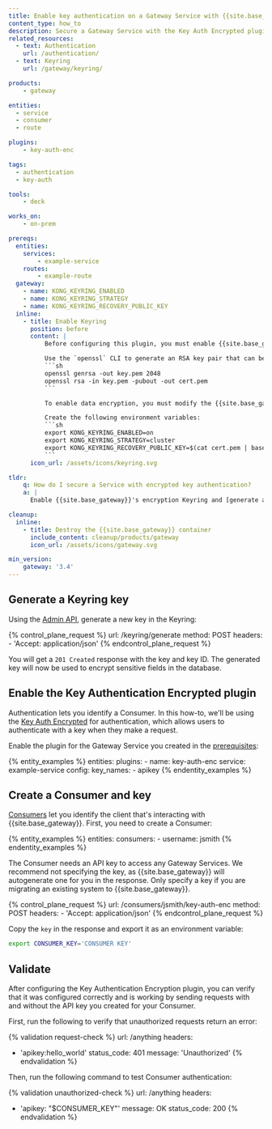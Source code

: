 ```yaml
---
title: Enable key authentication on a Gateway Service with {{site.base_gateway}}
content_type: how_to
description: Secure a Gateway Service with the Key Auth Encrypted plugin.
related_resources:
  - text: Authentication
    url: /authentication/
  - text: Keyring
    url: /gateway/keyring/

products:
    - gateway

entities: 
  - service
  - consumer
  - route

plugins:
    - key-auth-enc

tags:
  - authentication
  - key-auth

tools:
    - deck

works_on:
    - on-prem

prereqs:
  entities:
    services:
        - example-service
    routes:
        - example-route
  gateway:
    - name: KONG_KEYRING_ENABLED
    - name: KONG_KEYRING_STRATEGY
    - name: KONG_KEYRING_RECOVERY_PUBLIC_KEY
  inline: 
    - title: Enable Keyring
      position: before
      content: |
          Before configuring this plugin, you must enable {{site.base_gateway}}'s encryption [Keyring](/gateway/keyring).

          Use the `openssl` CLI to generate an RSA key pair that can be used to export and recover Keyring material:
          ```sh
          openssl genrsa -out key.pem 2048
          openssl rsa -in key.pem -pubout -out cert.pem
          ```

          To enable data encryption, you must modify the {{site.base_gateway}} configuration.

          Create the following environment variables:
          ```sh
          export KONG_KEYRING_ENABLED=on
          export KONG_KEYRING_STRATEGY=cluster
          export KONG_KEYRING_RECOVERY_PUBLIC_KEY=$(cat cert.pem | base64)
          ```
      icon_url: /assets/icons/keyring.svg

tldr:
    q: How do I secure a Service with encrypted key authentication?
    a: |
      Enable {{site.base_gateway}}'s encryption Keyring and [generate a new key](#generate-a-keyring-key) in the Keyring with a `POST` request to the `/keyring/generate` endpoint. Then, [enable the Key Authentication Encrypted](#enable-the-key-authentication-encrypted-plugin) plugin on the Gateway Service and [create a Consumer with a valid key](#create-a-consumer-and-key). This plugin will require all requests made to this Gateway Service to have a valid API key.

cleanup:
  inline:
    - title: Destroy the {{site.base_gateway}} container
      include_content: cleanup/products/gateway
      icon_url: /assets/icons/gateway.svg

min_version:
    gateway: '3.4'
---
```


## Generate a Keyring key

Using the [Admin API](/api/gateway/admin-ee/#/operations/post-keyring-generate), generate a new key in the Keyring:

<!--vale off-->
{% control_plane_request %}
  url: /keyring/generate
  method: POST
  headers:
      - 'Accept: application/json'
{% endcontrol_plane_request %}
<!--vale on-->

You will get a `201 Created` response with the key and key ID. The generated key will now be used to encrypt sensitive fields in the database.

## Enable the Key Authentication Encrypted plugin

Authentication lets you identify a Consumer. In this how-to, we'll be using the [Key Auth Encrypted](/plugins/key-auth-enc/) for authentication, which allows users to authenticate with a key when they make a request.

Enable the plugin for the Gateway Service you created in the [prerequisites](#pre-configured-entities):

<!--vale off-->
{% entity_examples %}
entities:
  plugins:
    - name: key-auth-enc
      service: example-service
      config:
        key_names:
        - apikey
{% endentity_examples %}
<!--vale on-->

## Create a Consumer and key

[Consumers](/gateway/entities/consumer/) let you identify the client that's interacting with {{site.base_gateway}}. First, you need to create a Consumer:

<!--vale off-->
{% entity_examples %}
entities:
  consumers:
    - username: jsmith
{% endentity_examples %}
<!--vale on-->

The Consumer needs an API key to access any Gateway Services. We recommend not specifying the key, as {{site.base_gateway}} will autogenerate one for you in the response. Only specify a key if you are migrating an existing system to {{site.base_gateway}}.

<!--vale off-->
{% control_plane_request %}
  url: /consumers/jsmith/key-auth-enc
  method: POST
  headers:
      - 'Accept: application/json'
{% endcontrol_plane_request %}
<!--vale on-->

Copy the `key` in the response and export it as an environment variable:

```bash
export CONSUMER_KEY='CONSUMER KEY'
```

## Validate

After configuring the Key Authentication Encryption plugin, you can verify that it was configured correctly and is working by sending requests with and without the API key you created for your Consumer.

First, run the following to verify that unauthorized requests return an error:

<!--vale off-->
{% validation request-check %}
url: /anything
headers:
  - 'apikey:hello_world'
status_code: 401
message: 'Unauthorized'
{% endvalidation %}
<!--vale on-->

Then, run the following command to test Consumer authentication:

<!--vale off-->
{% validation unauthorized-check %}
url: /anything
headers:
  - 'apikey: "$CONSUMER_KEY"'
message: OK
status_code: 200
{% endvalidation %}
<!--vale on-->


